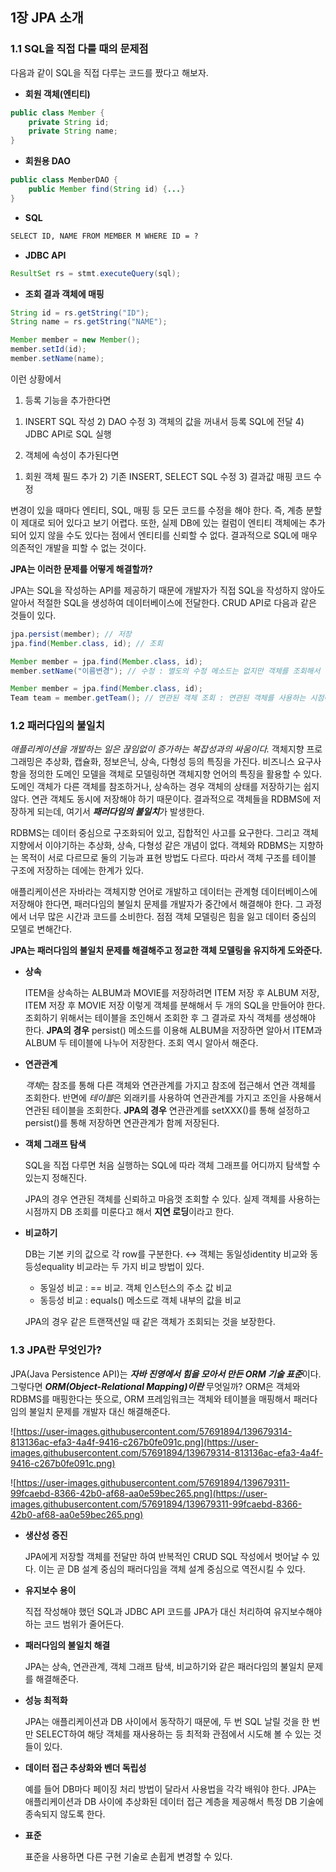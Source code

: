 ## 1장 JPA 소개

### 1.1 SQL을 직접 다룰 때의 문제점

다음과 같이 SQL을 직접 다루는 코드를 짰다고 해보자.

- **회원 객체(엔티티)**

```java
public class Member {
	private String id;
	private String name;
}
```

- **회원용 DAO**

```java
public class MemberDAO {
	public Member find(String id) {...}
}
```

- **SQL**

```xml
SELECT ID, NAME FROM MEMBER M WHERE ID = ?
```

- **JDBC API**

```java
ResultSet rs = stmt.executeQuery(sql);
```

- **조회 결과 객체에 매핑**

```java
String id = rs.getString("ID");
String name = rs.getString("NAME");

Member member = new Member();
member.setId(id);
member.setName(name);
```

이런 상황에서

1. 등록 기능을 추가한다면
    
 1) INSERT SQL 작성 2) DAO 수정 3) 객체의 값을 꺼내서 등록 SQL에 전달 4) JDBC API로 SQL 실행
    
2.  객체에 속성이 추가된다면
    
 1) 회원 객체 필드 추가 2) 기존 INSERT, SELECT SQL 수정 3) 결과값 매핑 코드 수정
    

변경이 있을 때마다 엔티티, SQL, 매핑 등 모든 코드를 수정을 해야 한다. 즉, 계층 분할이 제대로 되어 있다고 보기 어렵다. 또한, 실제 DB에 있는 컬럼이 엔티티 객체에는 추가되어 있지 않을 수도 있다는 점에서 엔티티를 신뢰할 수 없다. 결과적으로 SQL에 매우 의존적인 개발을 피할 수 없는 것이다.

**JPA는 이러한 문제를 어떻게 해결할까?**

JPA는 SQL을 작성하는 API를 제공하기 때문에 개발자가 직접 SQL을 작성하지 않아도 알아서 적절한 SQL을 생성하여 데이터베이스에 전달한다. CRUD API로 다음과 같은 것들이 있다.

```java
jpa.persist(member); // 저장
jpa.find(Member.class, id); // 조회

Member member = jpa.find(Member.class, id);
member.setName("이름변경"); // 수정 : 별도의 수정 메소드는 없지만 객체를 조회해서 값을 변경만 하면 트랜잭션을 커밋할 때 적절한 UPDATE SQL이 전달된다.

Member member = jpa.find(Member.class, id);
Team team = member.getTeam(); // 연관된 객체 조회 : 연관된 객체를 사용하는 시점에 적절한 SELECT SQL을 실행한다
```

### 1.2 패러다임의 불일치

*애플리케이션을 개발하는 일은 끊임없이 증가하는 복잡성과의 싸움이다.* 객체지향 프로그래밍은 추상화, 캡슐화, 정보은닉, 상속, 다형성 등의 특징을 가진다. 비즈니스 요구사항을 정의한 도메인 모델을 객체로 모델링하면 객체지향 언어의 특징을 활용할 수 있다. 도메인 객체가 다른 객체를 참조하거나, 상속하는 경우 객체의 상태를 저장하기는 쉽지 않다. 연관 객체도 동시에 저장해야 하기 때문이다. 결과적으로 객체들을 RDBMS에 저장하게 되는데, 여기서 ***패러다임의 불일치***가 발생한다.

RDBMS는 데이터 중심으로 구조화되어 있고, 집합적인 사고를 요구한다. 그리고 객체지향에서 이야기하는 추상화, 상속, 다형성 같은 개념이 없다. 객체와 RDBMS는 지향하는 목적이 서로 다르므로 둘의 기능과 표현 방법도 다르다. 따라서 객체 구조를 테이블 구조에 저장하는 데에는 한계가 있다.

애플리케이션은 자바라는 객체지향 언어로 개발하고 데이터는 관계형 데이터베이스에 저장해야 한다면, 패러다임의 불일치 문제를 개발자가 중간에서 해결해야 한다. 그 과정에서 너무 많은 시간과 코드를 소비한다. 점점 객체 모델링은 힘을 잃고 데이터 중심의 모델로 변해간다.

**JPA는 패러다임의 불일치 문제를 해결해주고 정교한 객체 모델링을 유지하게 도와준다.**

- **상속**
    
    ITEM을 상속하는 ALBUM과 MOVIE를 저장하려면 ITEM 저장 후 ALBUM 저장, ITEM 저장 후 MOVIE 저장 이렇게 객체를 분해해서 두 개의 SQL을 만들어야 한다. 조회하기 위해서는 테이블을 조인해서 조회한 후 그 결과로 자식 객체를 생성해야 한다.
    **JPA의 경우** persist() 메소드를 이용해 ALBUM을 저장하면 알아서 ITEM과 ALBUM 두 테이블에 나누어 저장한다. 조회 역시 알아서 해준다.
    
- **연관관계**
    
    *객체*는 참조를 통해 다른 객체와 연관관계를 가지고 참조에 접근해서 연관 객체를 조회한다. 반면에 *테이블*은 외래키를 사용하여 연관관계를 가지고 조인을 사용해서 연관된 테이블을 조회한다. 
    **JPA의 경우** 연관관계를 setXXX()를 통해 설정하고 persist()를 통해 저장하면 연관관계가 함께 저장된다. 
    
- **객체 그래프 탐색**
    
    SQL을 직접 다루면 처음 실행하는 SQL에 따라 객체 그래프를 어디까지 탐색할 수 있는지 정해진다.
    
    JPA의 경우 연관된 객체를 신뢰하고 마음껏 조회할 수 있다. 실제 객체를 사용하는 시점까지 DB 조회를 미룬다고 해서 **지연 로딩**이라고 한다.
    
- **비교하기**
    
    DB는 기본 키의 값으로 각 row를 구분한다. ↔ 객체는 동일성identity 비교와 동등성equality 비교라는 두 가지 비교 방법이 있다.
    
    - 동일성 비교 : == 비교. 객체 인스턴스의 주소 값 비교
    - 동등성 비교 : equals() 메소드로 객체 내부의 값을 비교
    
    JPA의 경우 같은 트랜잭션일 때 같은 객체가 조회되는 것을 보장한다.
    

### 1.3 JPA란 무엇인가?

JPA(Java Persistence API)는 ***자바 진영에서 힘을 모아서 만든 ORM 기술 표준***이다. 그렇다면 ***ORM(Object-Relational Mapping)이란*** 무엇일까? ORM은 객체와 RDBMS를 매핑한다는 뜻으로, ORM 프레임워크는 객체와 테이블을 매핑해서 패러다임의 불일치 문제를 개발자 대신 해결해준다. 

![https://user-images.githubusercontent.com/57691894/139679314-813136ac-efa3-4a4f-9416-c267b0fe091c.png](https://user-images.githubusercontent.com/57691894/139679314-813136ac-efa3-4a4f-9416-c267b0fe091c.png)

![https://user-images.githubusercontent.com/57691894/139679311-99fcaebd-8366-42b0-af68-aa0e59bec265.png](https://user-images.githubusercontent.com/57691894/139679311-99fcaebd-8366-42b0-af68-aa0e59bec265.png)

- **생산성 증진**
    
    JPA에게 저장할 객체를 전달만 하여 반복적인 CRUD SQL 작성에서 벗어날 수 있다. 이는 곧 DB 설계 중심의 패러다임을 객체 설계 중심으로 역전시킬 수 있다.
    
- **유지보수 용이**
    
    직접 작성해야 했던 SQL과 JDBC API 코드를 JPA가 대신 처리하여 유지보수해야 하는 코드 범위가 줄어든다.
    
- **패러다임의 불일치 해결**
    
    JPA는 상속, 연관관계, 객체 그래프 탐색, 비교하기와 같은 패러다임의 불일치 문제를 해결해준다.
    
- **성능 최적화**
    
    JPA는 애플리케이션과 DB 사이에서 동작하기 때문에, 두 번 SQL 날릴 것을 한 번만 SELECT하여 해당 객체를 재사용하는 등 최적화 관점에서 시도해 볼 수 있는 것들이 있다.
    
- **데이터 접근 추상화와 벤더 독립성**
    
    예를 들어 DB마다 페이징 처리 방법이 달라서 사용법을 각각 배워야 한다. JPA는 애플리케이션과 DB 사이에 추상화된 데이터 접근 계층을 제공해서 특정 DB 기술에 종속되지 않도록 한다.
    
- **표준**
    
    표준을 사용하면 다른 구현 기술로 손휩게 변경할 수 있다.
